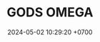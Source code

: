 ---
layout: teamCard
permalink: /team/:title.html
categories: 
maincover: /assets/logos/BDLF.png
puntosLJMAYO24:
date: 2024-05-02 10:29:20 +0700
title: GODS OMEGA
route: /liga-naranja
tag: johto042024
color: black
puntosLJ202404: 12
grupo: sur
background: '#F16C38'
cover: /assets/ver.png
team: GODS OMEGA
ID: GOD O
status: <i class="fa-soLINd fa-check"></i>
puntos: 0
pj: 11
#PARTIDO 1
j1: RONDA 1
p1: GOD O
pp1: RN
r1: 2
bg1: rock
rr1: 2
pt1: 2
pj1: 1
#PARTIDO 2
j2: RONDA 2
p2: GOD O
pp2: TSF
bg2: rock
r2: 1
rr2: 3
pt2: 1
pj2: 1
#PARTIDO 3
j3: RONDA 3
p3: BNT
pp3: GOD O
bg3: rock
r3: 4
rr3: 0
pt3: 0
pj3: 1
pt3: 0
pj3: 1
#PARTIDO 4
j4: RONDA 4
p4: HGHG
pp4: GOD O
bg4: rock
r4: 
rr4:
pt4: 0
pj4: 0
#PARTIDO 5
j5: RONDA 5
p5: GOD O
pp5: GOLD S
bg5: rock
r5: 
rr5:
pt5: 0
pj5: 0
#PARTIDO 6
j6: RONDA 6
p6: GOD O
pp6: P1
bg6: rock
r6: 
rr6: 
pt6: 0
pj6: 0
#PARTIDO 7
j7: RONDA 7
p7:  GOD O
pp7: SSI
bg7: rock
r7: 0
rr7: 4
pt7: 0
pj7: 1
#PARTIDO 8
j8: RONDA 8
p8:  IL
pp8: GOD O
bg8: rock
r8: 1
rr8: 3
pt8: 3
pj8: 1
#PARTIDO 9
j9: RONDA 9
p9:  GOD G
pp9: GOD O
bg9: rock
r9: 0
rr9: 4 
pt9: 4
pj9: 1
#PARTIDO 10
j10: RONDA 10
p10: GOD O
pp10: GOLD V
bg10: rock
r10: 
rr10:
pt10: 0
pj10: 0
#PARTIDO 11
j11: RONDA 11
p11: GOD O
pp11: HGSS
bg11: rock
r11: 1
rr11: 3
pt11: 1
pj11: 1
stream: <i class="fa-brands fa-twitch text-white"></i>
dia: 20
hora: '21:10'
---
